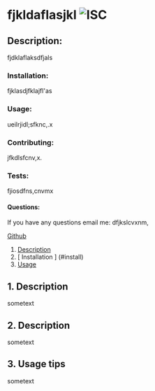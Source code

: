 
# fjkldaflasjkl ![ISC](https://img.shields.io/badge/LICENSE-ISC-blueviolet)

## Description: 
fjdklaflaksdfjals

### Installation: 
fjklasdjfklajfl'as

### Usage: 
ueilrjidl;sfknc,.x

### Contributing: 
jfkdlsfcnv,x.

### Tests: 
fjiosdfns,cnvmx

#### Questions: 
 <p>If you have any questions email me: dfjkslcvxnm,</p>
  <a href="https://www.github.com/jfkldsfnv,cmxn/" target="_blank">Github</a>

  1. [ Description ](#desc)
  2. [ Installation ] (#install)
3. [ Usage ](#usage)

<a name="desc"></a>
## 1. Description

sometext

<a name="install"></a>
## 2. Description

sometext

<a name="usage"></a>
## 3. Usage tips

sometext

